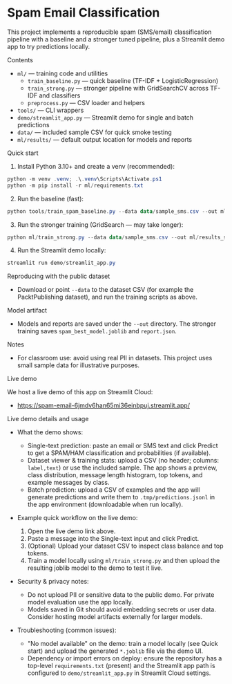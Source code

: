 # Spam Email Classification

This project implements a reproducible spam (SMS/email) classification pipeline with a baseline and a stronger tuned pipeline, plus a Streamlit demo app to try predictions locally.

Contents
- `ml/` — training code and utilities
  - `train_baseline.py` — quick baseline (TF-IDF + LogisticRegression)
  - `train_strong.py` — stronger pipeline with GridSearchCV across TF-IDF and classifiers
  - `preprocess.py` — CSV loader and helpers
- `tools/` — CLI wrappers
- `demo/streamlit_app.py` — Streamlit demo for single and batch predictions
- `data/` — included sample CSV for quick smoke testing
- `ml/results/` — default output location for models and reports

Quick start

1. Install Python 3.10+ and create a venv (recommended):

```powershell
python -m venv .venv; .\.venv\Scripts\Activate.ps1
python -m pip install -r ml/requirements.txt
```

2. Run the baseline (fast):

```powershell
python tools/train_spam_baseline.py --data data/sample_sms.csv --out ml/results_sample
```

3. Run the stronger training (GridSearch — may take longer):

```powershell
python ml/train_strong.py --data data/sample_sms.csv --out ml/results_sample_strong --jobs 2
```

4. Run the Streamlit demo locally:

```powershell
streamlit run demo/streamlit_app.py
```

Reproducing with the public dataset
- Download or point `--data` to the dataset CSV (for example the PacktPublishing dataset), and run the training scripts as above.

Model artifact
- Models and reports are saved under the `--out` directory. The stronger training saves `spam_best_model.joblib` and `report.json`.

Notes
- For classroom use: avoid using real PII in datasets. This project uses small sample data for illustrative purposes.

Live demo

We host a live demo of this app on Streamlit Cloud:

- https://spam-email-6jmdv6han65mi36einbpuj.streamlit.app/

Live demo details and usage

- What the demo shows:
  - Single-text prediction: paste an email or SMS text and click Predict to get a SPAM/HAM classification and probabilities (if available).
  - Dataset viewer & training stats: upload a CSV (no header; columns: `label,text`) or use the included sample. The app shows a preview, class distribution, message length histogram, top tokens, and example messages by class.
  - Batch prediction: upload a CSV of examples and the app will generate predictions and write them to `.tmp/predictions.jsonl` in the app environment (downloadable when run locally).

- Example quick workflow on the live demo:
  1. Open the live demo link above.
  2. Paste a message into the Single-text input and click Predict.
  3. (Optional) Upload your dataset CSV to inspect class balance and top tokens.
  4. Train a model locally using `ml/train_strong.py` and then upload the resulting joblib model to the demo to test it live.

- Security & privacy notes:
  - Do not upload PII or sensitive data to the public demo. For private model evaluation use the app locally.
  - Models saved in Git should avoid embedding secrets or user data. Consider hosting model artifacts externally for larger models.

- Troubleshooting (common issues):
  - "No model available" on the demo: train a model locally (see Quick start) and upload the generated `*.joblib` file via the demo UI.
  - Dependency or import errors on deploy: ensure the repository has a top-level `requirements.txt` (present) and the Streamlit app path is configured to `demo/streamlit_app.py` in Streamlit Cloud settings.

